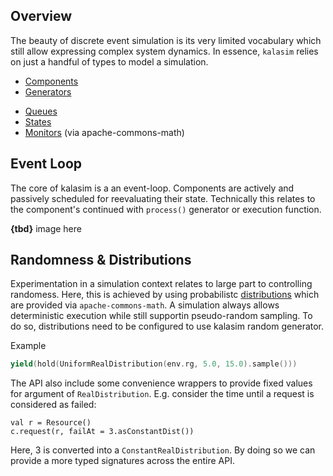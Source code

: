 ##  Overview


The beauty of discrete event simulation is its very limited vocabulary which still allow expressing complex system dynamics. In essence, `kalasim` relies on just a handful of types to model a simulation.

* [Components](component.md)
* [Generators](component.md#generator)
<!--(https://www.salabim.org/manual/ComponentGenerator.html)-->
* [Queues](component.md#queue)
* [States](https://www.salabim.org/manual/State.html)
* [Monitors]() (via apache-commons-math)


## Event Loop

The core of kalasim is a an event-loop. Components are actively and passively scheduled for reevaluating their state. Technically this relates to the component's continued with `process()` generator or execution function.

**{tbd}** image here


## Randomness & Distributions

Experimentation in a simulation context relates to large part to controlling randomess. Here, this is achieved by using probabilistc
[distributions](https://commons.apache.org/proper/commons-math/userguide/distribution.html) which are provided via `apache-commons-math`. A simulation always allows deterministic execution while still supportin pseudo-random sampling. To do so, distributions need to be configured to use kalasim random generator.

Example
```kotlin
yield(hold(UniformRealDistribution(env.rg, 5.0, 15.0).sample()))
```

The API also include some convenience wrappers to provide fixed values for argument of `RealDistribution`. E.g. consider the  time until a request is considered as failed:

```
val r = Resource()
c.request(r, failAt = 3.asConstantDist())
```
Here, 3 is converted into a `ConstantRealDistribution`. By doing so we can provide a more typed signatures across the entire API.
